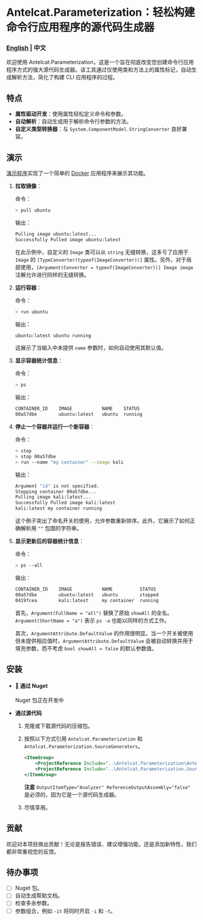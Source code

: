 # Antelcat.Parameterization：轻松构建命令行应用程序的源代码生成器

### [English](readme.md) | 中文

欢迎使用 Antelcat.Parameterization，这是一个旨在彻底改变您创建命令行应用程序方式的强大源代码生成器。该工具通过仅使用类和方法上的属性标记，自动生成解析方法，简化了构建 CLI 应用程序的过程。

## 特点

- **属性驱动开发**：使用属性轻松定义命令和参数。
- **自动解析**：自动生成用于解析命令行参数的方法。
- **自定义类型转换器**：与 `System.ComponentModel.StringConverter` 良好兼容。

## 演示

[演示程序](https://github.com/Antelcat/Antelcat.Parameterization/blob/master/src/Antelcat.Parameterization.Demo/Program.cs)实现了一个简单的 [Docker](https://www.docker.com/) 应用程序来展示其功能。

1. **拉取镜像**：

   命令：

   ```bash
   > pull ubuntu
   ```

   输出：

   ```bash
   Pulling image ubuntu:latest...
   Successfully Pulled image ubuntu:latest
   ```

   在此示例中，自定义的 `Image` 类可以从 `string` 无缝转换，这多亏了应用于 `Image` 的 `[TypeConverter(typeof(ImageConverter))]` 属性。另外，对于局部使用，`[Argument(Converter = typeof(ImageConverter))] Image image` 注解允许进行同样的无缝转换。

2. **运行容器**：

   命令：

   ```bash
   > run ubuntu
   ```

   输出：

   ```bash
   ubuntu:latest ubuntu running
   ```

   这展示了当输入中未提供 `name` 参数时，如何自动使用其默认值。

3. **显示容器统计信息**：

   命令：

   ```bash
   > ps
   ```

   输出：

   ```bash
   CONTAINER_ID    IMAGE           NAME    STATUS
   00a57dbe        ubuntu:latest   ubuntu  running
   ```

4. **停止一个容器并运行一个新容器**：

   命令：

   ```bash
   > stop
   > stop 00a57dbe
   > run --name "my container" --image kali
   ```

   输出：

   ```bash
   Argument "id" is not specified.
   Stopping container 00a57dbe...
   Pulling image kali:latest...
   Successfully Pulled image kali:latest
   kali:latest my container running
   ```

   这个例子突出了命名开关的使用，允许参数重新排序。此外，它展示了如何正确解析用 `""` 包围的字符串。

5. **显示更新后的容器统计信息**：

   命令：

   ```bash
   > ps --all
   ```

   输出：

   ```bash
   CONTAINER_ID    IMAGE           NAME          STATUS
   00a57dbe        ubuntu:latest   ubuntu        stopped
   0419fcea        kali:latest     my container  running
   ```

   首先，`Argument(FullName = "all")` 替换了原始 `showAll` 的全名。`Argument(ShortName = "a")` 表示 `ps -a` 也能以同样的方式工作。

   其次，`ArgumentAttribute.DefaultValue` 的作用很明显。当一个开关被使用但未提供相应值时，`ArgumentAttribute.DefaultValue` 会被自动转换并用于填充参数，而不考虑 `bool showAll = false` 的默认参数值。

## 安装

- #### 🚧 通过 Nuget

  Nuget 包正在开发中

- **通过源代码**

  1. 克隆或下载源代码的压缩包。

  2. 按照以下方式引用 `Antelcat.Parameterization` 和 `Antelcat.Parameterization.SourceGenerators`。

     ```xml
     <ItemGroup>
         <ProjectReference Include="..\Antelcat.Parameterization\Antelcat.Parameterization.csproj"/>
         <ProjectReference Include="..\Antelcat.Parameterization.SourceGenerators\Antelcat.Parameterization.SourceGenerators.csproj" OutputItemType="Analyzer" ReferenceOutputAssembly="false"/>
     </ItemGroup>
     ```

     **注意** `OutputItemType="Analyzer" ReferenceOutputAssembly="false"` 是必须的，因为它是一个源代码生成器。

   3. 尽情享用。

## 贡献

欢迎对本项目做出贡献！无论是报告错误、建议增强功能，还是添加新特性，我们都非常重视您的反馈。

## 待办事项

- [ ] Nuget 包。
- [ ] 自动生成帮助文档。
- [ ] 检查多余参数。
- [ ] 参数组合，例如 `-it` 将同时开启 `-i` 和 `-t`。